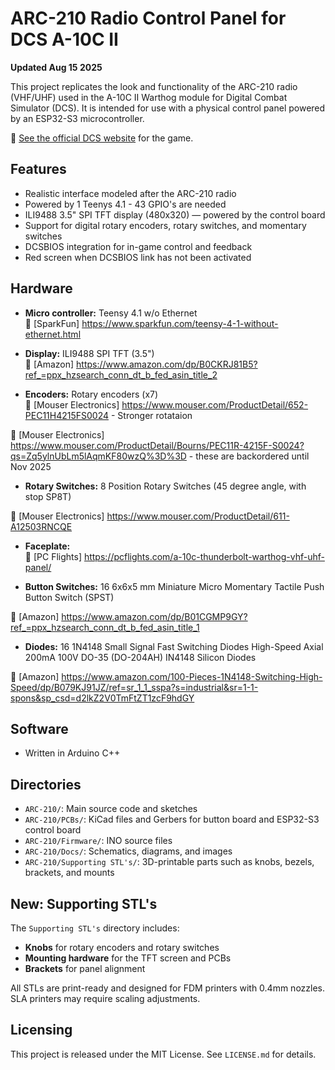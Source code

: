 # ARC-210 Radio Control Panel for DCS A-10C II

**Updated Aug 15 2025**

This project replicates the look and functionality of the ARC-210 radio (VHF/UHF) used in the A-10C II Warthog module for Digital Combat Simulator (DCS). It is intended for use with a physical control panel powered by an ESP32-S3 microcontroller.

🔗 [See the official DCS website](https://www.digitalcombatsimulator.com/en/) for the game.

## Features

- Realistic interface modeled after the ARC-210 radio
- Powered by 1 Teenys 4.1 - 43 GPIO's are needed
- ILI9488 3.5" SPI TFT display (480x320) — powered by the control board
- Support for digital rotary encoders, rotary switches, and momentary switches
- DCSBIOS integration for in-game control and feedback
- Red screen when DCSBIOS link has not been activated

## Hardware

- **Micro controller:** Teensy 4.1 w/o Ethernet  
🔗 [SparkFun] https://www.sparkfun.com/teensy-4-1-without-ethernet.html

- **Display:** ILI9488 SPI TFT (3.5")  
🔗 [Amazon] https://www.amazon.com/dp/B0CKRJ81B5?ref_=ppx_hzsearch_conn_dt_b_fed_asin_title_2

- **Encoders:** Rotary encoders (x7)  
🔗 [Mouser Electronics] https://www.mouser.com/ProductDetail/652-PEC11H4215FS0024 - Stronger rotataion

🔗 [Mouser Electronics] https://www.mouser.com/ProductDetail/Bourns/PEC11R-4215F-S0024?qs=Zq5ylnUbLm5lAqmKF80wzQ%3D%3D - these are backordered until Nov 2025


- **Rotary Switches:** 8 Position Rotary Switches (45 degree angle, with stop SP8T)

🔗 [Mouser Electronics] https://www.mouser.com/ProductDetail/611-A12503RNCQE


- **Faceplate:**  
🔗 [PC Flights] https://pcflights.com/a-10c-thunderbolt-warthog-vhf-uhf-panel/

- **Button Switches:** 16 6x6x5 mm Miniature Micro Momentary Tactile Push Button Switch (SPST)

🔗 [Amazon] https://www.amazon.com/dp/B01CGMP9GY?ref_=ppx_hzsearch_conn_dt_b_fed_asin_title_1

- **Diodes:** 16 1N4148 Small Signal Fast Switching Diodes High-Speed Axial 200mA 100V DO-35 (DO-204AH) IN4148 Silicon Diodes

🔗 [Amazon] https://www.amazon.com/100-Pieces-1N4148-Switching-High-Speed/dp/B079KJ91JZ/ref=sr_1_1_sspa?s=industrial&sr=1-1-spons&sp_csd=d2lkZ2V0TmFtZT1zcF9hdGY


## Software

- Written in Arduino C++

## Directories

- `ARC-210/`: Main source code and sketches
- `ARC-210/PCBs/`: KiCad files and Gerbers for button board and ESP32-S3 control board
- `ARC-210/Firmware/`: INO source files
- `ARC-210/Docs/`: Schematics, diagrams, and images
- `ARC-210/Supporting STL's/`: 3D-printable parts such as knobs, bezels, brackets, and mounts

## New: Supporting STL's

The `Supporting STL's` directory includes:
- **Knobs** for rotary encoders and rotary switches
- **Mounting hardware** for the TFT screen and PCBs
- **Brackets** for panel alignment

All STLs are print-ready and designed for FDM printers with 0.4mm nozzles. SLA printers may require scaling adjustments.

## Licensing

This project is released under the MIT License. See `LICENSE.md` for details.
